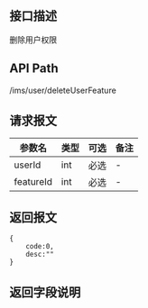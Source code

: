 ## 接口描述
删除用户权限
## API Path
/ims/user/deleteUserFeature
## 请求报文
|参数名|类型|可选|备注|
|------|----|----|----|
|userId|int|必选|-|
|featureId|int|必选|-|

## 返回报文
	{
		code:0,
		desc:""
	}
	
## 返回字段说明
